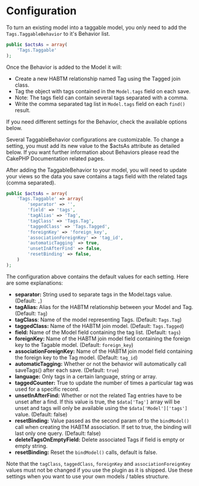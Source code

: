 Configuration
=============

To turn an existing model into a taggable model, you only need to add the ```Tags.TaggableBehavior``` to it's Behavior list.

```php
public $actsAs = array(
	'Tags.Taggable'
);
```

Once the Behavior is added to the Model it will:

* Create a new HABTM relationship named Tag using the Tagged join class.
* Tag the object with tags contained in the ```Model.tags``` field on each save.
* Note: The tags field can contain several tags separated with a comma.
* Write the comma separated tag list in ```Model.tags``` field on each ```find()``` result.

If you need different settings for the Behavior, check the available options below.

Several TaggableBehavior configurations are customizable. To change a setting, you must add its new value to the $actsAs attribute as detailed below. If you want further information about Behaviors please read the CakePHP Documentation related pages.

After adding the TaggableBehavior to your model, you will need to update your views so the data you save contains a tags field with the related tags (comma separated).

```php
public $actsAs = array(
	'Tags.Taggable' => array(
		'separator' => '',
		'field' => 'tags',
		'tagAlias' => 'Tag',
		'tagClass' => 'Tags.Tag',
		'taggedClass' => 'Tags.Tagged',
		'foreignKey' => 'foreign_key',
		'associationForeignKey' => 'tag_id',
		'automaticTagging' => true,
		'unsetInAfterFind' => false,
		'resetBinding' => false,
	)
);
```

The configuration above contains the default values for each setting. Here are some explanations:

* **separator:** String used to separate tags in the Model.tags value. (Default: ```,```)
* **tagAlias:** Alias for the HABTM relationship between your Model and Tag. (Default: ```Tag```)
* **tagClass**: Name of the model representing Tags. (Default: ```Tags.Tag```)
* **taggedClass:** Name of the HABTM join model. (Default: ```Tags.Tagged```)
* **field:** Name of the Model field containing the tag list. (Default: ```tags```)
* **foreignKey:** Name of the HABTM join model field containing the foreign key to the Tagable model. (Default: ```foreign_key```)
* **associationForeignKey:** Name of the HABTM join model field containing the foreign key to the Tag model. (Default: ```tag_id```)
* **automaticTagging:** Whether or not the behavior will automatically call saveTags() after each save. (Default: ```true```)
* **language:** Only tags in a certain language, string or array.
* **taggedCounter:** True to update the number of times a particular tag was used for a specific record.
* **unsetInAfterFind:** Whether or not the related Tag entries have to be unset after a find. If this value is true, the ```$data['Tag']``` array will be unset and tags will only be available using the ```$data['Model']['tags']``` value. (Default: false)
* **resetBinding:** Value passed as the second param of to the ```bindModel()``` call when creating the HABTM association. If set to true, the binding will last only one query. (Default: false)
* **deleteTagsOnEmptyField:** Delete associated Tags if field is empty or empty string.
* **resetBinding:** Reset the `bindModel()` calls, default is false.

Note that the ```tagClass```, ```taggedClass```, ```foreignKey``` and ```associationForeignKey``` values must not be changed if you use the plugin as it is shipped. Use these settings when you want to use your own models / tables structure.
